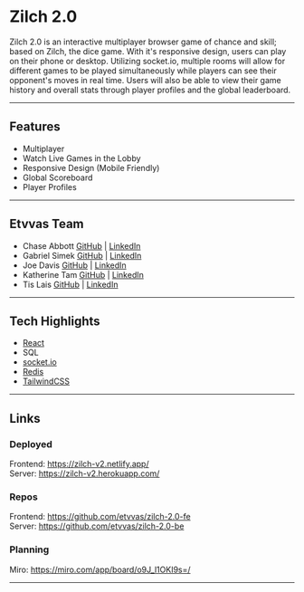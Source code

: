 # Zilch 2.0

Zilch 2.0 is an interactive multiplayer browser game of chance and skill; based on Zilch, the dice game. With it's responsive design, users can play on their phone or desktop. Utilizing socket.io, multiple rooms will allow for different games to be played simultaneously while players can see their opponent's moves in real time. Users will also be able to view their game history and overall stats through player profiles and the global leaderboard.

---

## Features

- Multiplayer
- Watch Live Games in the Lobby
- Responsive Design (Mobile Friendly)
- Global Scoreboard
- Player Profiles

---

## Etvvas Team

- Chase Abbott [GitHub](https://github.com/chase-abbott) | [LinkedIn](https://www.linkedin.com/in/chase-abbott/)
- Gabriel Simek [GitHub](https://github.com/gabrielsimek) | [LinkedIn](https://www.linkedin.com/in/gabrielsimek/)
- Joe Davis [GitHub](https://github.com/jdavisfsdev) | [LinkedIn](https://www.linkedin.com/in/joedavis-fsdev/)
- Katherine Tam [GitHub](https://github.com/katherinemtam) | [LinkedIn](https://www.linkedin.com/in/katherinemtam/)
- Tis Lais [GitHub](https://github.com/tislais) | [LinkedIn](https://www.linkedin.com/in/tislais/)

---

## Tech Highlights

- [React](https://reactjs.org/)
- SQL
- [socket.io](https://socket.io/)
- [Redis](https://redis.io/)
- [TailwindCSS](https://tailwindcss.com/)

---

## Links

### Deployed

Frontend: https://zilch-v2.netlify.app/<br>
Server: https://zilch-v2.herokuapp.com/

### Repos

Frontend: https://github.com/etvvas/zilch-2.0-fe<br>
Server: https://github.com/etvvas/zilch-2.0-be

### Planning

Miro: https://miro.com/app/board/o9J_l1OKI9s=/

---
